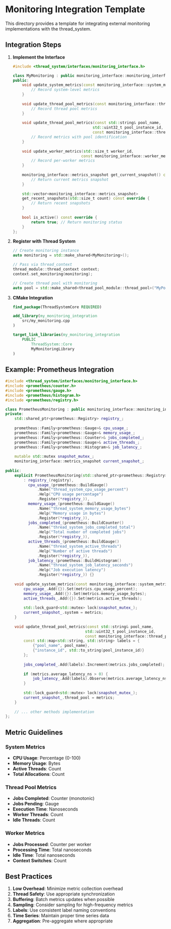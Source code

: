 # Monitoring Integration Template

This directory provides a template for integrating external monitoring implementations with the thread_system.

## Integration Steps

1. **Implement the Interface**
   ```cpp
   #include <thread_system/interfaces/monitoring_interface.h>
   
   class MyMonitoring : public monitoring_interface::monitoring_interface {
   public:
       void update_system_metrics(const monitoring_interface::system_metrics& metrics) override {
           // Record system-level metrics
       }
       
       void update_thread_pool_metrics(const monitoring_interface::thread_pool_metrics& metrics) override {
           // Record thread pool metrics
       }
       
       void update_thread_pool_metrics(const std::string& pool_name,
                                      std::uint32_t pool_instance_id,
                                      const monitoring_interface::thread_pool_metrics& metrics) override {
           // Record metrics with pool identification
       }
       
       void update_worker_metrics(std::size_t worker_id, 
                                 const monitoring_interface::worker_metrics& metrics) override {
           // Record per-worker metrics
       }
       
       monitoring_interface::metrics_snapshot get_current_snapshot() const override {
           // Return current metrics snapshot
       }
       
       std::vector<monitoring_interface::metrics_snapshot> 
       get_recent_snapshots(std::size_t count) const override {
           // Return recent snapshots
       }
       
       bool is_active() const override {
           return true; // Return monitoring status
       }
   };
   ```

2. **Register with Thread System**
   ```cpp
   // Create monitoring instance
   auto monitoring = std::make_shared<MyMonitoring>();
   
   // Pass via thread_context
   thread_module::thread_context context;
   context.set_monitoring(monitoring);
   
   // Create thread pool with monitoring
   auto pool = std::make_shared<thread_pool_module::thread_pool>("MyPool", context);
   ```

3. **CMake Integration**
   ```cmake
   find_package(ThreadSystemCore REQUIRED)
   
   add_library(my_monitoring_integration
       src/my_monitoring.cpp
   )
   
   target_link_libraries(my_monitoring_integration
       PUBLIC
           ThreadSystem::Core
           MyMonitoringLibrary
   )
   ```

## Example: Prometheus Integration

```cpp
#include <thread_system/interfaces/monitoring_interface.h>
#include <prometheus/counter.h>
#include <prometheus/gauge.h>
#include <prometheus/histogram.h>
#include <prometheus/registry.h>

class PrometheusMonitoring : public monitoring_interface::monitoring_interface {
private:
    std::shared_ptr<prometheus::Registry> registry_;
    
    prometheus::Family<prometheus::Gauge>& cpu_usage_;
    prometheus::Family<prometheus::Gauge>& memory_usage_;
    prometheus::Family<prometheus::Counter>& jobs_completed_;
    prometheus::Family<prometheus::Gauge>& active_threads_;
    prometheus::Family<prometheus::Histogram>& job_latency_;
    
    mutable std::mutex snapshot_mutex_;
    monitoring_interface::metrics_snapshot current_snapshot_;
    
public:
    explicit PrometheusMonitoring(std::shared_ptr<prometheus::Registry> registry)
        : registry_(registry),
          cpu_usage_(prometheus::BuildGauge()
              .Name("thread_system_cpu_usage_percent")
              .Help("CPU usage percentage")
              .Register(*registry_)),
          memory_usage_(prometheus::BuildGauge()
              .Name("thread_system_memory_usage_bytes")
              .Help("Memory usage in bytes")
              .Register(*registry_)),
          jobs_completed_(prometheus::BuildCounter()
              .Name("thread_system_jobs_completed_total")
              .Help("Total number of completed jobs")
              .Register(*registry_)),
          active_threads_(prometheus::BuildGauge()
              .Name("thread_system_active_threads")
              .Help("Number of active threads")
              .Register(*registry_)),
          job_latency_(prometheus::BuildHistogram()
              .Name("thread_system_job_latency_seconds")
              .Help("Job execution latency")
              .Register(*registry_)) {}
    
    void update_system_metrics(const monitoring_interface::system_metrics& metrics) override {
        cpu_usage_.Add({}).Set(metrics.cpu_usage_percent);
        memory_usage_.Add({}).Set(metrics.memory_usage_bytes);
        active_threads_.Add({}).Set(metrics.active_threads);
        
        std::lock_guard<std::mutex> lock(snapshot_mutex_);
        current_snapshot_.system = metrics;
    }
    
    void update_thread_pool_metrics(const std::string& pool_name,
                                   std::uint32_t pool_instance_id,
                                   const monitoring_interface::thread_pool_metrics& metrics) override {
        const std::map<std::string, std::string> labels = {
            {"pool_name", pool_name},
            {"instance_id", std::to_string(pool_instance_id)}
        };
        
        jobs_completed_.Add(labels).Increment(metrics.jobs_completed);
        
        if (metrics.average_latency_ns > 0) {
            job_latency_.Add(labels).Observe(metrics.average_latency_ns / 1e9);
        }
        
        std::lock_guard<std::mutex> lock(snapshot_mutex_);
        current_snapshot_.thread_pool = metrics;
    }
    
    // ... other methods implementation
};
```

## Metric Guidelines

### System Metrics
- **CPU Usage**: Percentage (0-100)
- **Memory Usage**: Bytes
- **Active Threads**: Count
- **Total Allocations**: Count

### Thread Pool Metrics
- **Jobs Completed**: Counter (monotonic)
- **Jobs Pending**: Gauge
- **Execution Time**: Nanoseconds
- **Worker Threads**: Count
- **Idle Threads**: Count

### Worker Metrics
- **Jobs Processed**: Counter per worker
- **Processing Time**: Total nanoseconds
- **Idle Time**: Total nanoseconds
- **Context Switches**: Count

## Best Practices

1. **Low Overhead**: Minimize metric collection overhead
2. **Thread Safety**: Use appropriate synchronization
3. **Buffering**: Batch metrics updates when possible
4. **Sampling**: Consider sampling for high-frequency metrics
5. **Labels**: Use consistent label naming conventions
6. **Time Series**: Maintain proper time series data
7. **Aggregation**: Pre-aggregate where appropriate